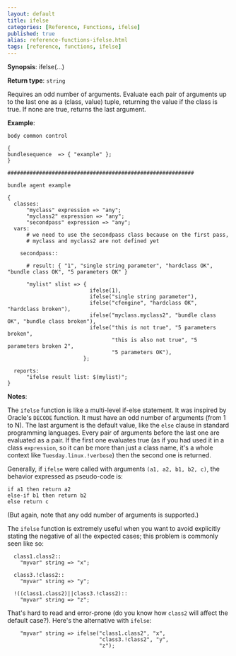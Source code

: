 ```yaml
---
layout: default
title: ifelse
categories: [Reference, Functions, ifelse]
published: true
alias: reference-functions-ifelse.html
tags: [reference, functions, ifelse]
---
```




**Synopsis**: ifelse(...) 

**Return type**: `string`

  

Requires an odd number of arguments.  Evaluate each pair of arguments up to the last one as a (class, value) tuple, returning the value if the class is true.  If none are true, returns the last argument.

**Example**:  
   

```cf3
body common control

{
bundlesequence  => { "example" };
}

###########################################################

bundle agent example

{     
  classes:
      "myclass" expression => "any";
      "myclass2" expression => "any";
      "secondpass" expression => "any";
  vars:
      # we need to use the secondpass class because on the first pass,
      # myclass and myclass2 are not defined yet

    secondpass::

      # result: { "1", "single string parameter", "hardclass OK", "bundle class OK", "5 parameters OK" }

      "mylist" slist => {
                          ifelse(1),
                          ifelse("single string parameter"),
                          ifelse("cfengine", "hardclass OK", "hardclass broken"),
                          ifelse("myclass.myclass2", "bundle class OK", "bundle class broken"),
                          ifelse("this is not true", "5 parameters broken",
                                 "this is also not true", "5 parameters broken 2",
                                 "5 parameters OK"),
                        };

  reports:
      "ifelse result list: $(mylist)";
}
```

**Notes**:  
   
The `ifelse` function is like a multi-level if-else statement.  It was
inspired by Oracle's `DECODE` function.  It must have an odd number of
arguments (from 1 to N).  The last argument is the default value, like
the `else` clause in standard programming languages.  Every pair of
arguments before the last one are evaluated as a pair.  If the first
one evaluates true (as if you had used it in a class `expression`, so
it can be more than just a class name, it's a whole context like
`Tuesday.linux.!verbose`) then the second one is returned.

Generally, if `ifelse` were called with arguments `(a1, a2, b1,
b2, c)`, the behavior expressed as pseudo-code is:

```
if a1 then return a2
else-if b1 then return b2
else return c
```

(But again, note that any odd number of arguments is supported.)

The `ifelse` function is extremely useful when you want to avoid
explicitly stating the negative of all the expected cases; this
problem is commonly seen like so:

```cf3
  class1.class2::
    "myvar" string => "x";

  class3.!class2::
    "myvar" string => "y";

  !((class1.class2)||class3.!class2)::
    "myvar" string => "z";
```

That's hard to read and error-prone (do you know how `class2` will
affect the default case?).  Here's the alternative with `ifelse`:

```cf3
    "myvar" string => ifelse("class1.class2", "x",
                             "class3.!class2", "y",
                             "z");
```
